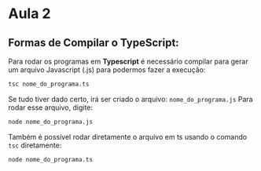 # Aula 2 
## Formas de Compilar o TypeScript:

Para rodar os programas em **Typescript** é necessário compilar para gerar um arquivo Javascript (.js) para podermos fazer a execução:
```bash
tsc nome_do_programa.ts
```

Se tudo tiver dado certo, irá ser criado o arquivo: `nome_do_programa.js`
Para rodar esse arquivo, digite:

```bash
node nome_do_programa.js
```

Também é possível rodar diretamente o arquivo em ts usando o comando `tsc` diretamente:

```bash
node nome_do_programa.ts
```

